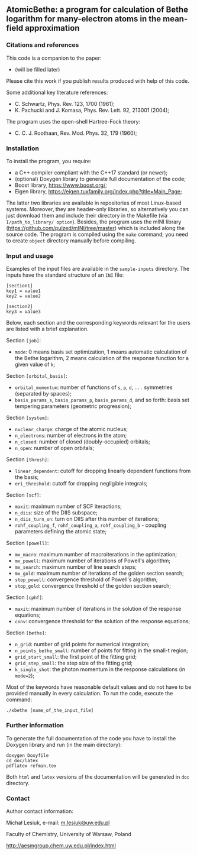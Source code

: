 ## AtomicBethe: a program for calculation of Bethe logarithm for many-electron atoms in the mean-field approximation

### Citations and references

This code is a companion to the paper:
- (will be filled later)

Please cite this work if you publish results produced with help of this code.

Some additional key literature references:
- C. Schwartz, Phys. Rev. 123, 1700 (1961);
- K. Pachucki and J. Komasa, Phys. Rev. Lett. 92, 213001 (2004);

The program uses the open-shell Hartree-Fock theory:
- C. C. J. Roothaan, Rev. Mod. Phys. 32, 179 (1960);

### Installation

To install the program, you require:
- a C++ compiler compliant with the C++17 standard (or newer);
- (optional) Doxygen library to generate full documentation of the code;
- Boost library, https://www.boost.org/;
- Eigen library, https://eigen.tuxfamily.org/index.php?title=Main_Page;

The latter two libraries are available in repositories of most Linux-based systems. Moreover, they are header-only libraries, so alternatively you can just download them and include their directory in the Makefile (via `-I/path_to_library/ option`). Besides, the program uses the mINI library (https://github.com/pulzed/mINI/tree/master) which is included along the source code. The program is compiled using the `make` command; you need to create `object` directory manually before compiling.

### Input and usage

Examples of the input files are available in the `sample-inputs` directory. The inputs have the standard structure of an `INI` file:

```
[section1]
key1 = value1
key2 = value2

[section2]
key3 = value3
```

Below, each section and the corresponding keywords relevant for the users are listed with a brief explanation.

Section `[job]`:
- `mode`: 0 means basis set optimization, 1 means automatic calculation of the Bethe logarithm, 2 means calculation of the response function for a given value of `k`;

Section `[orbital_basis]`:
- `orbital_momentum`: number of functions of `s`, `p`, `d`, `...` symmetries (separated by spaces);
- `basis_params_s`, `basis_params_p`, `basis_params_d`, and so forth: basis set tempering parameters (geometric progression);

Section `[system]`:
- `nuclear_charge`: charge of the atomic nucleus;
- `n_electrons`: number of electrons in the atom;
- `n_closed`: number of closed (doubly-occupied) orbitals;
- `n_open`: number of open orbitals;

Section `[thresh]`:
- `linear_dependent`: cutoff for dropping linearly dependent functions from the basis;
- `eri_threshold`: cutoff for dropping negligible integrals;

Section `[scf]`:
- `maxit`: maximum number of SCF iteractions;
- `n_diis`: size of the DIIS subspace;
- `n_diis_turn_on`: turn on DIIS after this number of iterations;
- `rohf_coupling_f`, `rohf_coupling_a`, `rohf_coupling_b` - coupling parameters defining the atomic state;

Section `[powell]`:
- `mx_macro`: maximum number of macroiterations in the optimization;
- `mx_powell`: maximum number of iterations of Powell's algorithm;
- `mx_search`: maximum number of line search steps;
- `mx_gold`: maximum number of iterations of the golden section search;
- `stop_powell`: convergence threshold of Powell's algorithm;
- `stop_gold`: convergence threshold of the golden section search;

Section `[cphf]`:
- `maxit`: maximum number of iterations in the solution of the response equations;
- `conv`: convergence threshold for the solution of the response equations;

Section `[bethe]`:
- `n_grid`: number of grid points for numerical integration;
- `n_points_bethe_small`: number of points for fitting in the small-t region;
- `grid_start_small`: the first point of the fitting grid;
- `grid_step_small`: the step size of the fitting grid;
- `k_single_shot`: the photon momentum in the response calculations (in `mode=2`);

Most of the keywords have reasonable default values and do not have to be provided manually in every calculation. To run the code, execute the command:
```
./xbethe [name_of_the_input_file]
```
### Further information

To generate the full documentation of the code you have to install the Doxygen library and run (in the main directory):
```
doxygen Doxyfile
cd doc/latex
pdflatex refman.tex
```
Both `html` and `latex` versions of the documentation will be generated in `doc` directory.

### Contact

Author contact information:

Michał Lesiuk, e-mail: m.lesiuk@uw.edu.pl

Faculty of Chemistry, University of Warsaw, Poland

http://aesmgroup.chem.uw.edu.pl/index.html
